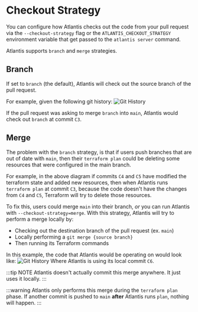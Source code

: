 # Checkout Strategy

You can configure how Atlantis checks out the code from your pull request via
the `--checkout-strategy` flag or the `ATLANTIS_CHECKOUT_STRATEGY` environment
variable that get passed to the `atlantis server` command.

Atlantis supports `branch` and `merge` strategies.

## Branch
If set to `branch` (the default), Atlantis will check out the source branch
of the pull request.

For example, given the following git history:
![Git History](./images/branch-strategy.png)

If the pull request was asking to merge `branch` into `main`,
Atlantis would check out `branch` at commit `C3`.

## Merge
The problem with the `branch` strategy, is that if users push branches that are
out of date with `main`, then their `terraform plan` could be deleting
some resources that were configured in the main branch.

For example, in the above diagram if commits `C4` and `C5` have modified the
terraform state and added new resources, then when Atlantis runs `terraform plan`
at commit `C3`, because the code doesn't have the changes from `C4` and `C5`,
Terraform will try to delete those resources.

To fix this, users could merge `main` into their branch, *or* you can run
Atlantis with `--checkout-strategy=merge`. With this strategy, Atlantis will
try to perform a merge locally by:

* Checking out the destination branch of the pull request (ex. `main`)
* Locally performing a `git merge {source branch}`
* Then running its Terraform commands

In this example, the code that Atlantis would be operating on would look like:
![Git History](./images/merge-strategy.png)
Where Atlantis is using its local commit `C6`.

:::tip NOTE
Atlantis doesn't actually commit this merge anywhere. It just uses it locally.
:::

:::warning
Atlantis only performs this merge during the `terraform plan` phase. If another
commit is pushed to `main` **after** Atlantis runs `plan`, nothing will happen.
:::
